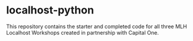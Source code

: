 # localhost-python
This repository contains the starter and completed code for all three MLH Localhost Workshops created in partnership with Capital One. 
